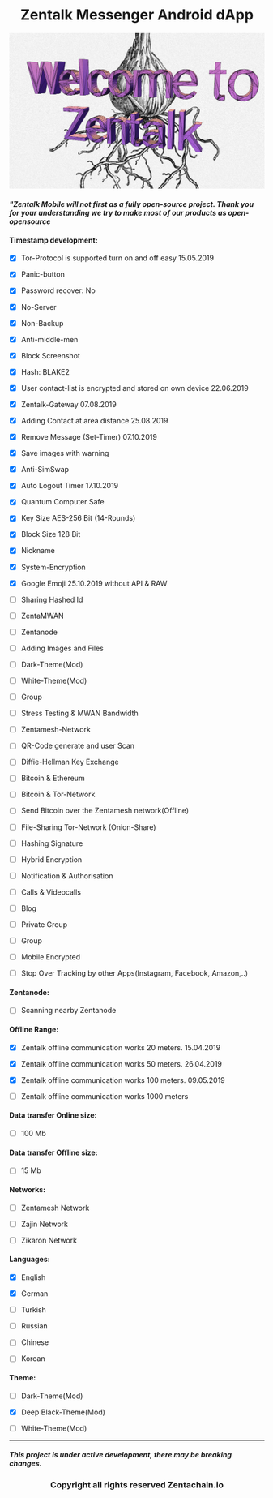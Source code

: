 <h1 align="center">Zentalk Messenger Android dApp</h1>

![onion_zentalk_cyber](images/Welcome%20Zentalk.png)

#### *"Zentalk Mobile will not first as a fully open-source project. Thank you for your understanding we try to make most of our products as* *open-opensource*

#### Timestamp development:

- [x] Tor-Protocol is supported turn on and off easy 15.05.2019

- [x] Panic-button

- [x] Password recover: No

- [x] No-Server

- [x] Non-Backup

- [x] Anti-middle-men

- [x] Block Screenshot

- [x] Hash: BLAKE2

- [x] User contact-list is encrypted and stored on own device 22.06.2019

- [x] Zentalk-Gateway 07.08.2019

- [x] Adding Contact at area distance 25.08.2019

- [x] Remove Message (Set-Timer) 07.10.2019

- [x] Save images with warning

- [x] Anti-SimSwap

- [x] Auto Logout Timer 17.10.2019

- [x] Quantum Computer Safe

- [x] Key Size AES-256 Bit (14-Rounds)

- [x] Block Size 128 Bit

- [x] Nickname

- [x] System-Encryption

- [x] Google Emoji 25.10.2019 without API & RAW

- [ ] Sharing Hashed Id

- [ ] ZentaMWAN 

- [ ] Zentanode

- [ ] Adding Images and Files

- [ ] Dark-Theme(Mod)

- [ ] White-Theme(Mod)

- [ ] Group

- [ ] Stress Testing & MWAN Bandwidth

- [ ] Zentamesh-Network

- [ ] QR-Code generate and user Scan

- [ ] Diffie-Hellman Key Exchange

- [ ] Bitcoin & Ethereum

- [ ] Bitcoin & Tor-Network

- [ ] Send Bitcoin over the Zentamesh network(Offline)

- [ ] File-Sharing Tor-Network (Onion-Share)

- [ ] Hashing Signature

- [ ] Hybrid Encryption

- [ ] Notification & Authorisation

- [ ] Calls & Videocalls

- [ ] Blog

- [ ] Private Group

- [ ] Group

- [ ] Mobile Encrypted

- [ ] Stop Over Tracking by other Apps(Instagram, Facebook, Amazon,..)

#### Zentanode:

- [ ] Scanning nearby Zentanode

#### Offline Range:

- [x] Zentalk offline communication works 20 meters. 15.04.2019

- [x] Zentalk offline communication works 50 meters. 26.04.2019

- [x] Zentalk offline communication works 100 meters. 09.05.2019

- [ ] Zentalk offline communication works 1000 meters

#### Data transfer Online size:

- [ ] 100 Mb

#### Data transfer Offline size:

- [ ] 15 Mb

#### Networks:

- [ ] Zentamesh Network

- [ ] Zajin Network

- [ ] Zikaron Network

#### Languages:

- [x] English

- [x] German

- [ ] Turkish

- [ ] Russian

- [ ] Chinese

- [ ] Korean

#### Theme:

- [ ] Dark-Theme(Mod)

- [x] Deep Black-Theme(Mod)

- [ ] White-Theme(Mod)

-------------

##### This project is under active development, there may be breaking changes.

<h3 align="center">Copyright all rights reserved Zentachain.io</h3>
